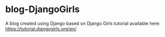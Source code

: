 # blog-DjangoGirls
A blog created using Django based on Django Girls tutorial 
available here: https://tutorial.djangogirls.org/en/
